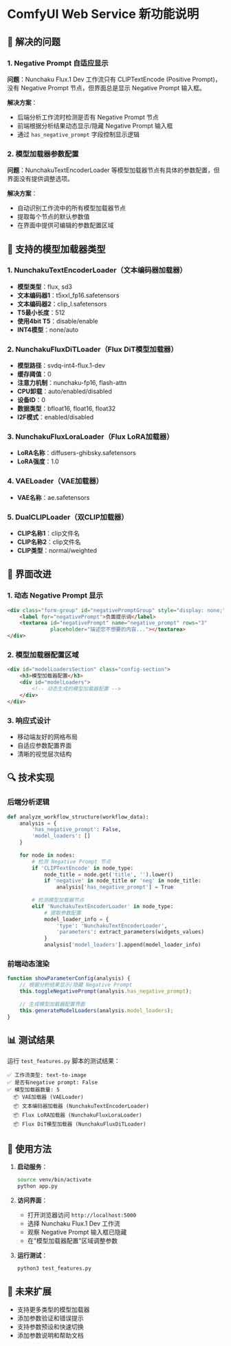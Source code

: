 # ComfyUI Web Service 新功能说明

## 🎯 解决的问题

### 1. Negative Prompt 自适应显示
**问题**：Nunchaku Flux.1 Dev 工作流只有 CLIPTextEncode (Positive Prompt)，没有 Negative Prompt 节点，但界面总是显示 Negative Prompt 输入框。

**解决方案**：
- 后端分析工作流时检测是否有 Negative Prompt 节点
- 前端根据分析结果动态显示/隐藏 Negative Prompt 输入框
- 通过 `has_negative_prompt` 字段控制显示逻辑

### 2. 模型加载器参数配置
**问题**：NunchakuTextEncoderLoader 等模型加载器节点有具体的参数配置，但界面没有提供调整选项。

**解决方案**：
- 自动识别工作流中的所有模型加载器节点
- 提取每个节点的默认参数值
- 在界面中提供可编辑的参数配置区域

## 🔧 支持的模型加载器类型

### 1. NunchakuTextEncoderLoader（文本编码器加载器）
- **模型类型**：flux, sd3
- **文本编码器1**：t5xxl_fp16.safetensors
- **文本编码器2**：clip_l.safetensors
- **T5最小长度**：512
- **使用4bit T5**：disable/enable
- **INT4模型**：none/auto

### 2. NunchakuFluxDiTLoader（Flux DiT模型加载器）
- **模型路径**：svdq-int4-flux.1-dev
- **缓存阈值**：0
- **注意力机制**：nunchaku-fp16, flash-attn
- **CPU卸载**：auto/enabled/disabled
- **设备ID**：0
- **数据类型**：bfloat16, float16, float32
- **I2F模式**：enabled/disabled

### 3. NunchakuFluxLoraLoader（Flux LoRA加载器）
- **LoRA名称**：diffusers-ghibsky.safetensors
- **LoRA强度**：1.0

### 4. VAELoader（VAE加载器）
- **VAE名称**：ae.safetensors

### 5. DualCLIPLoader（双CLIP加载器）
- **CLIP名称1**：clip文件名
- **CLIP名称2**：clip文件名
- **CLIP类型**：normal/weighted

## 🎨 界面改进

### 1. 动态 Negative Prompt 显示
```html
<div class="form-group" id="negativePromptGroup" style="display: none;">
    <label for="negativePrompt">负面提示词</label>
    <textarea id="negativePrompt" name="negative_prompt" rows="3" 
              placeholder="描述您不想要的内容..."></textarea>
</div>
```

### 2. 模型加载器配置区域
```html
<div id="modelLoadersSection" class="config-section">
    <h3>模型加载器配置</h3>
    <div id="modelLoaders">
        <!-- 动态生成的模型加载器配置 -->
    </div>
</div>
```

### 3. 响应式设计
- 移动端友好的网格布局
- 自适应参数配置界面
- 清晰的视觉层次结构

## 🔍 技术实现

### 后端分析逻辑
```python
def analyze_workflow_structure(workflow_data):
    analysis = {
        'has_negative_prompt': False,
        'model_loaders': []
    }
    
    for node in nodes:
        # 检测 Negative Prompt 节点
        if 'CLIPTextEncode' in node_type:
            node_title = node.get('title', '').lower()
            if 'negative' in node_title or 'neg' in node_title:
                analysis['has_negative_prompt'] = True
        
        # 检测模型加载器节点
        elif 'NunchakuTextEncoderLoader' in node_type:
            # 提取参数配置
            model_loader_info = {
                'type': 'NunchakuTextEncoderLoader',
                'parameters': extract_parameters(widgets_values)
            }
            analysis['model_loaders'].append(model_loader_info)
```

### 前端动态渲染
```javascript
function showParameterConfig(analysis) {
    // 根据分析结果显示/隐藏 Negative Prompt
    this.toggleNegativePrompt(analysis.has_negative_prompt);
    
    // 生成模型加载器配置界面
    this.generateModelLoaders(analysis.model_loaders);
}
```

## 📊 测试结果

运行 `test_features.py` 脚本的测试结果：

```
✅ 工作流类型: text-to-image
✅ 是否有negative prompt: False
✅ 模型加载器数量: 5
  📦 VAE加载器 (VAELoader)
  📦 文本编码器加载器 (NunchakuTextEncoderLoader)
  📦 Flux LoRA加载器 (NunchakuFluxLoraLoader)
  📦 Flux DiT模型加载器 (NunchakuFluxDiTLoader)
```

## 🚀 使用方法

1. **启动服务**：
   ```bash
   source venv/bin/activate
   python app.py
   ```

2. **访问界面**：
   - 打开浏览器访问 `http://localhost:5000`
   - 选择 Nunchaku Flux.1 Dev 工作流
   - 观察 Negative Prompt 输入框已隐藏
   - 在"模型加载器配置"区域调整参数

3. **运行测试**：
   ```bash
   python3 test_features.py
   ```

## 🔮 未来扩展

- 支持更多类型的模型加载器
- 添加参数验证和错误提示
- 支持参数预设和快速切换
- 添加参数说明和帮助文档 